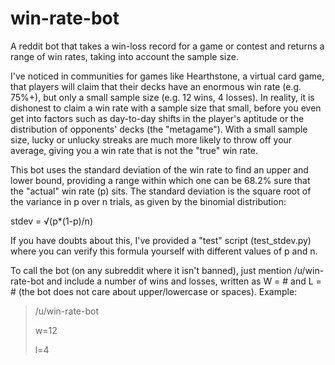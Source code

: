 # win-rate-bot
A reddit bot that takes a win-loss record for a game or contest and returns a range of win rates, taking into account the sample size.

I've noticed in communities for games like Hearthstone, a virtual card game, that players will claim that their decks have an enormous win rate (e.g. 75%+), but only a small sample size (e.g. 12 wins, 4 losses). In reality, it is dishonest to claim a win rate with a sample size that small, before you even get into factors such as day-to-day shifts in the player's aptitude or the distribution of opponents' decks (the "metagame"). With a small sample size, lucky or unlucky streaks are much more likely to throw off your average, giving you a win rate that is not the "true" win rate.

This bot uses the standard deviation of the win rate to find an upper and lower bound, providing a range within which one can be 68.2% sure that the "actual" win rate (p) sits. The standard deviation is the square root of the variance in p over n trials, as given by the binomial distribution:

stdev = √(p*(1-p)/n)

If you have doubts about this, I've provided a "test" script (test_stdev.py) where you can verify this formula yourself with different values of p and n.

To call the bot (on any subreddit where it isn't banned), just mention /u/win-rate-bot and include a number of wins and losses, written as W = # and L = # (the bot does not care about upper/lowercase or spaces). Example:

> /u/win-rate-bot
> 
> w=12
> 
> l=4
